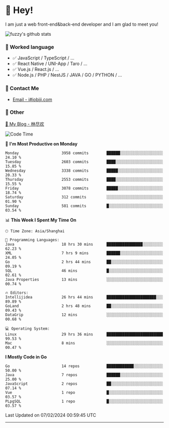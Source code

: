 # 👋 Hey!

I am just a web front-end&back-end developer and I am glad to meet you!

![fuzzy's github stats](https://github-readme-stats.vercel.app/api?username=JaydenForYou&&show_icons=true&&title_color=1abc9c&&icon_color=1abc9c)


### 📝 Worked language

- ✅ JavaScript / TypeScript / ...
- ✅ React Native / UNI-App / Taro / ...
- ✅ Vue.js / React.js / ...
- ✅ Node.js / PHP / NestJS / JAVA / GO / PYTHON / ...

### 📮 Contact Me

- [Email - i#iobiji.com](mailto:i@iobiji.com)


### 🤪 Other

[📌 My Blog - 林尽欢](https://iobiji.com)

<!--START_SECTION:waka-->
![Code Time](http://img.shields.io/badge/Code%20Time-165%20hrs%2048%20mins-blue)

📅 **I'm Most Productive on Monday** 

```text
Monday                   3958 commits        ██████░░░░░░░░░░░░░░░░░░░   24.10 % 
Tuesday                  2603 commits        ████░░░░░░░░░░░░░░░░░░░░░   15.85 % 
Wednesday                3338 commits        █████░░░░░░░░░░░░░░░░░░░░   20.33 % 
Thursday                 2553 commits        ████░░░░░░░░░░░░░░░░░░░░░   15.55 % 
Friday                   3078 commits        █████░░░░░░░░░░░░░░░░░░░░   18.74 % 
Saturday                 312 commits         ░░░░░░░░░░░░░░░░░░░░░░░░░   01.90 % 
Sunday                   581 commits         █░░░░░░░░░░░░░░░░░░░░░░░░   03.54 % 
```


📊 **This Week I Spent My Time On** 

```text
🕑︎ Time Zone: Asia/Shanghai

💬 Programming Languages: 
Java                     18 hrs 30 mins      ████████████████░░░░░░░░░   62.23 % 
XML                      7 hrs 9 mins        ██████░░░░░░░░░░░░░░░░░░░   24.05 % 
Go                       2 hrs 44 mins       ██░░░░░░░░░░░░░░░░░░░░░░░   09.19 % 
SQL                      46 mins             █░░░░░░░░░░░░░░░░░░░░░░░░   02.61 % 
Java Properties          13 mins             ░░░░░░░░░░░░░░░░░░░░░░░░░   00.74 % 

🔥 Editors: 
Intellijidea             26 hrs 44 mins      ██████████████████████░░░   89.89 % 
GoLand                   2 hrs 48 mins       ██░░░░░░░░░░░░░░░░░░░░░░░   09.43 % 
DataGrip                 12 mins             ░░░░░░░░░░░░░░░░░░░░░░░░░   00.68 % 

💻 Operating System: 
Linux                    29 hrs 36 mins      █████████████████████████   99.53 % 
Mac                      8 mins              ░░░░░░░░░░░░░░░░░░░░░░░░░   00.47 % 
```

**I Mostly Code in Go** 

```text
Go                       14 repos            ████████████░░░░░░░░░░░░░   50.00 % 
Java                     7 repos             ██████░░░░░░░░░░░░░░░░░░░   25.00 % 
JavaScript               2 repos             ██░░░░░░░░░░░░░░░░░░░░░░░   07.14 % 
Vue                      1 repo              █░░░░░░░░░░░░░░░░░░░░░░░░   03.57 % 
PLpgSQL                  1 repo              █░░░░░░░░░░░░░░░░░░░░░░░░   03.57 % 
```




 Last Updated on 07/02/2024 00:59:45 UTC
<!--END_SECTION:waka-->
---
